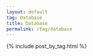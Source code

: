 ```yaml
---
layout: default
tag: Database
title: Database
permalink: /tag/database
---
```


{% include post_by_tag.html %}